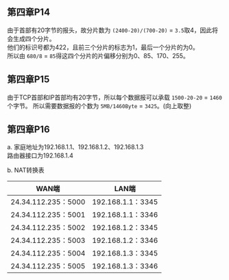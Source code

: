 ## 第四章P14
由于首部有20字节的报头，故分片数为 `(2400-20)/(700-20)` = `3.5`取4，因此将会生成四个分片。  
他们的标识号都为422，且前三个分片的标志为1，最后一个分片的为0。  
所以由 `680/8` = `85`得这四个分片的片偏移分别为0、85、170、255。

## 第四章P15
由于TCP首部和IP首部均有20字节，所以每个数据报可以承载 `1500-20-20` = `1460` 个字节。
所以需要数据报的个数为 `5MB/1460Byte` = `3425`。(向上取整)

## 第四章P16
a. 家庭地址为192.168.1.1、192.168.1.2、192.168.1.3  
   路由器接口为192.168.1.4

b. NAT转换表

|        WAN端        |       LAN端       |
| :-----------------: | :---------------: |
| 24.34.112.235：5000 | 192.168.1.1：3345 |
| 24.34.112.235：5001 | 192.168.1.1：3346 |
| 24.34.112.235：5002 | 192.168.1.2：3345 |
| 24.34.112.235：5003 | 192.168.1.2：3346 |
| 24.34.112.235：5004 | 192.168.1.3：3345 |
| 24.34.112.235：5005 | 192.168.1.3：3346 |
